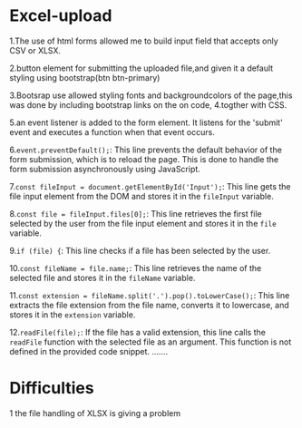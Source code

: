 # Excel-upload

1.The use of html forms allowed me to build input field that accepts only CSV or XLSX.

2.button element for submitting the uploaded file,and given it a default styling using bootstrap(btn btn-primary)

3.Bootsrap use allowed styling fonts and backgroundcolors of the page,this was done by including bootstrap links on the on code,
4.togther with CSS. 


5.an event listener is added to the form element. It listens for the 'submit' event and executes a function when that event occurs. 

6.`event.preventDefault();`: This line prevents the default behavior of the form submission, which is to reload the page. This is done to handle the form submission asynchronously using JavaScript.

7.`const fileInput = document.getElementById('Input');`: This line gets the file input element from the DOM and stores it in the `fileInput` variable.

8.`const file = fileInput.files[0];`: This line retrieves the first file selected by the user from the file input element and stores it in the `file` variable.

9.`if (file) {`: This line checks if a file has been selected by the user.

10.`const fileName = file.name;`: This line retrieves the name of the selected file and stores it in the `fileName` variable.

11.`const extension = fileName.split('.').pop().toLowerCase();`: This line extracts the file extension from the file name, converts it to lowercase, and stores it in the `extension` variable.

12.`readFile(file);`: If the file has a valid extension, this line calls the `readFile` function with the selected file as an argument. This function is not defined in the provided code snippet.
.......

# Difficulties

1 the file handling of XLSX is giving a problem
